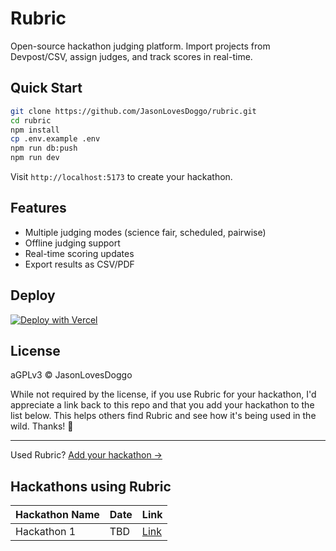 # Rubric

Open-source hackathon judging platform. Import projects from Devpost/CSV, assign judges, and track scores in real-time.

## Quick Start

```bash
git clone https://github.com/JasonLovesDoggo/rubric.git
cd rubric
npm install
cp .env.example .env
npm run db:push
npm run dev
```

Visit `http://localhost:5173` to create your hackathon.

## Features

- Multiple judging modes (science fair, scheduled, pairwise)
- Offline judging support
- Real-time scoring updates
- Export results as CSV/PDF

## Deploy

[![Deploy with Vercel](https://vercel.com/button)](https://vercel.com/new/clone?repository-url=https://github.com/JasonLovesDoggo/rubric)

## License

aGPLv3 © JasonLovesDoggo

While not required by the license, if you use Rubric for your hackathon, I'd appreciate a link back to this repo and
that you add your hackathon to the list below. This helps others find Rubric and see how it's being used in the wild.
Thanks! 🙏

---

Used Rubric? [Add your hackathon →](https://github.com/JasonLovesDoggo/rubric/edit/main/README.md)

## Hackathons using Rubric

| Hackathon Name | Date | Link                        |
|----------------|------|-----------------------------|
| Hackathon 1    | TBD  | [Link](https://example.com) |
